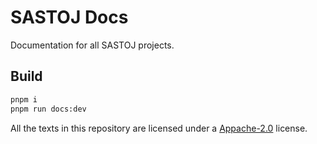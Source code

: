 # SASTOJ Docs

Documentation for all SASTOJ projects.

## Build

```bash
pnpm i
pnpm run docs:dev
```

All the texts in this repository are licensed under a [Appache-2.0](LICENSE) license.
